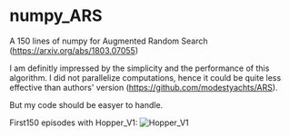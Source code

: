 # numpy_ARS
A 150 lines of numpy for Augmented Random Search (https://arxiv.org/abs/1803.07055)

I am definitly impressed by the simplicity and the performance of this algorithm. 
I did not parallelize computations, hence it could be quite less effective than authors' version (https://github.com/modestyachts/ARS).

But my code should be easyer to handle. 

First150 episodes with Hopper_V1:
![Hopper_V1](figs/Hopper_V1.png)
